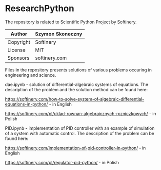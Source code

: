 ﻿# ResearchPython
The repository is related to Scientific Python Project by Softinery.

| Author | Szymon Skoneczny |
| --------------- | --------------- |
| Copyright | Softinery |
| License | MIT |
| Sponsors | softinery.com |

Files in the repository presents solutions of various problems occuring in engineering and science.

dae.ipynb - solution of differential-algebraic systems of equations. The description of the problem and the solution method can be found here:

https://softinery.com/how-to-solve-system-of-algebraic-differential-equations-in-python/ - in English

https://softinery.com/pl/uklad-rownan-algebraicznych-rozniczkowych/ - in Polish

PID.ipynb - implementation of PID controller with an example of simulation of a system with automatic control. The description of the problem can be found here:

https://softinery.com/implementation-of-pid-controller-in-python/ - in English

https://softinery.com/pl/regulator-pid-python/ - in Polish
